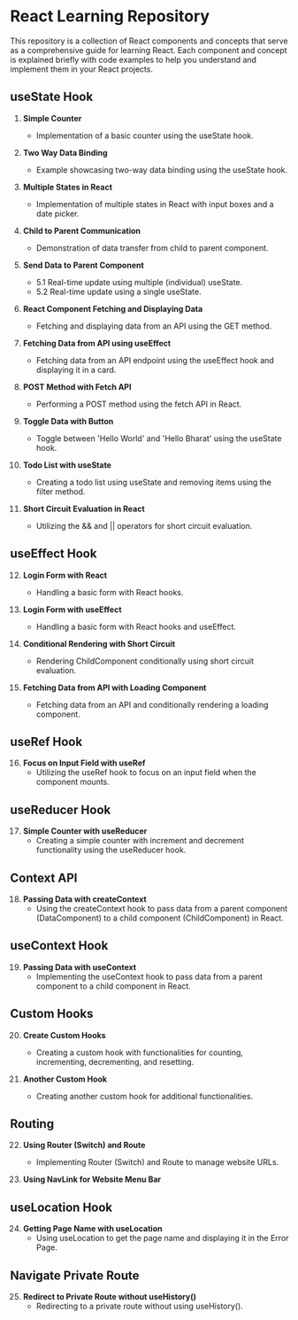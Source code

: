 # React Learning Repository

This repository is a collection of React components and concepts that serve as a comprehensive guide for learning React. Each component and concept is explained briefly with code examples to help you understand and implement them in your React projects.

## useState Hook

1. **Simple Counter**
   - Implementation of a basic counter using the useState hook.

2. **Two Way Data Binding**
   - Example showcasing two-way data binding using the useState hook.

3. **Multiple States in React**
   - Implementation of multiple states in React with input boxes and a date picker.

4. **Child to Parent Communication**
   - Demonstration of data transfer from child to parent component.

5. **Send Data to Parent Component**
   - 5.1 Real-time update using multiple (individual) useState.
   - 5.2 Real-time update using a single useState.

6. **React Component Fetching and Displaying Data**
   - Fetching and displaying data from an API using the GET method.

7. **Fetching Data from API using useEffect**
   - Fetching data from an API endpoint using the useEffect hook and displaying it in a card.

8. **POST Method with Fetch API**
   - Performing a POST method using the fetch API in React.

9. **Toggle Data with Button**
   - Toggle between 'Hello World' and 'Hello Bharat' using the useState hook.

10. **Todo List with useState**
    - Creating a todo list using useState and removing items using the filter method.

11. **Short Circuit Evaluation in React**
    - Utilizing the && and || operators for short circuit evaluation.

## useEffect Hook

12. **Login Form with React**
    - Handling a basic form with React hooks.

13. **Login Form with useEffect**
    - Handling a basic form with React hooks and useEffect.

14. **Conditional Rendering with Short Circuit**
    - Rendering ChildComponent conditionally using short circuit evaluation.
  
15. **Fetching Data from API with Loading Component**
    - Fetching data from an API and conditionally rendering a loading component.

## useRef Hook

16. **Focus on Input Field with useRef**
    - Utilizing the useRef hook to focus on an input field when the component mounts.

## useReducer Hook

17. **Simple Counter with useReducer**
    - Creating a simple counter with increment and decrement functionality using the useReducer hook.

## Context API

18. **Passing Data with createContext**
    - Using the createContext hook to pass data from a parent component (DataComponent) to a child component (ChildComponent) in React.

## useContext Hook

19. **Passing Data with useContext**
    - Implementing the useContext hook to pass data from a parent component to a child component in React.

## Custom Hooks

20. **Create Custom Hooks**
    - Creating a custom hook with functionalities for counting, incrementing, decrementing, and resetting.

21. **Another Custom Hook**
    - Creating another custom hook for additional functionalities.

## Routing

22. **Using Router (Switch) and Route**
    - Implementing Router (Switch) and Route to manage website URLs.

23. **Using NavLink for Website Menu Bar**

## useLocation Hook

24. **Getting Page Name with useLocation**
    - Using useLocation to get the page name and displaying it in the Error Page.

## Navigate Private Route

25. **Redirect to Private Route without useHistory()**
    - Redirecting to a private route without using useHistory().
